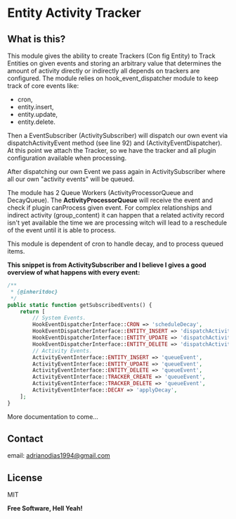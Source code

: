 # Entity Activity Tracker
## What is this?
This module gives the ability to create Trackers (Con fig Entity) to Track Entities on given events and storing an arbitrary value that determines the amount of activity directly or indirectly all depends on trackers are configured.
The module relies on hook_event_dispatcher module to keep track of core events like:
- cron,
- entity.insert,
- entity.update,
- entity.delete.

Then a EventSubscriber (ActivitySubscriber) will dispatch our own event via dispatchActivityEvent method (see line 92) and (ActivityEventDispatcher). At this point we attach the Tracker, so we have the tracker and all plugin configuration available when processing.

After dispatching our own Event we pass again in ActivitySubscriber where all our own "activity events" will be queued.

The module has 2 Queue Workers (ActivityProcessorQueue and DecayQueue).
The **ActivityProcessorQueue** will receive the event and check if plugin canProcess given event. For complex relationships and indirect activity (group_content) it can happen that a related activity record isn't yet available the time we are processing witch will lead to a reschedule of the event until it is able to process.

This module is dependent of cron to handle decay, and to process queued items.


**This snippet is from ActivitySubscriber and I believe I gives a good overview of what happens with every event:**
```php
/**
 * {@inheritdoc}
 */
public static function getSubscribedEvents() {
    return [
        // System Events.
        HookEventDispatcherInterface::CRON => 'scheduleDecay',
        HookEventDispatcherInterface::ENTITY_INSERT => 'dispatchActivityEvent',
        HookEventDispatcherInterface::ENTITY_UPDATE => 'dispatchActivityEvent',
        HookEventDispatcherInterface::ENTITY_DELETE => 'dispatchActivityEvent',
        // Activity Events.
        ActivityEventInterface::ENTITY_INSERT => 'queueEvent',
        ActivityEventInterface::ENTITY_UPDATE => 'queueEvent',
        ActivityEventInterface::ENTITY_DELETE => 'queueEvent',
        ActivityEventInterface::TRACKER_CREATE => 'queueEvent',
        ActivityEventInterface::TRACKER_DELETE => 'queueEvent',
        ActivityEventInterface::DECAY => 'applyDecay',
    ];
}
```

More documentation to come...

## Contact
email: adrianodias1994@gmail.com



## License

MIT

**Free Software, Hell Yeah!**

